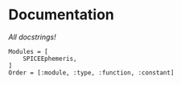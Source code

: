 # Documentation

_All docstrings!_

```@autodocs
Modules = [
    SPICEEphemeris,
]
Order = [:module, :type, :function, :constant]
```
